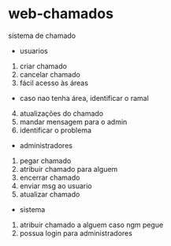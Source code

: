 # web-chamados

sistema de chamado

- usuarios
1. criar chamado
2. cancelar chamado
3. fácil acesso às áreas
- caso nao tenha área, identificar o ramal
4. atualizações do chamado
5. mandar mensagem para o admin
6. identificar o problema

- administradores
1. pegar chamado
2. atribuir chamado para alguem
3. encerrar chamado
4. enviar msg ao usuario
5. atualizar chamado 

- sistema
1. atribuir chamado a alguem caso ngm pegue
2. possua login para administradores
